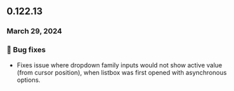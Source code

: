 ## 0.122.13

### March 29, 2024

### 🐛 Bug fixes

- Fixes issue where dropdown family inputs would not show active value (from cursor position), when listbox was first opened with asynchronous options.